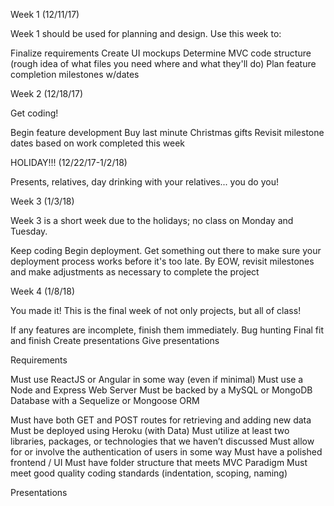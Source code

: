 Week 1 (12/11/17)

Week 1 should be used for planning and design. Use this week to:


Finalize requirements
Create UI mockups
Determine MVC code structure (rough idea of what files you need where and what they'll do)
Plan feature completion milestones w/dates




Week 2 (12/18/17)

Get coding!


Begin feature development
Buy last minute Christmas gifts
Revisit milestone dates based on work completed this week




HOLIDAY!!! (12/22/17-1/2/18)

Presents, relatives, day drinking with your relatives... you do you!


Week 3 (1/3/18)

Week 3 is a short week due to the holidays; no class on Monday and Tuesday. 


Keep coding
Begin deployment. Get something out there to make sure your deployment process works before it's too late.
By EOW, revisit milestones and make adjustments as necessary to complete the project




Week 4 (1/8/18)

You made it! This is the final week of not only projects, but all of class!


If any features are incomplete, finish them immediately.
Bug hunting
Final fit and finish
Create presentations
Give presentations




Requirements


Must use ReactJS or Angular in some way (even if minimal)
Must use a Node and Express Web Server
Must be backed by a MySQL or MongoDB Database with a Sequelize or Mongoose ORM

Must have both GET and POST routes for retrieving and adding new data
Must be deployed using Heroku (with Data)
Must utilize at least two libraries, packages, or technologies that we haven’t discussed
Must allow for or involve the authentication of users in some way
Must have a polished frontend / UI 
Must have folder structure that meets MVC Paradigm
Must meet good quality coding standards (indentation, scoping, naming)




Presentations
